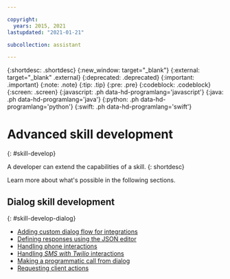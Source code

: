 ```yaml
---

copyright:
  years: 2015, 2021
lastupdated: "2021-01-21"

subcollection: assistant

---
```


{:shortdesc: .shortdesc}
{:new_window: target="_blank"}
{:external: target="_blank" .external}
{:deprecated: .deprecated}
{:important: .important}
{:note: .note}
{:tip: .tip}
{:pre: .pre}
{:codeblock: .codeblock}
{:screen: .screen}
{:javascript: .ph data-hd-programlang='javascript'}
{:java: .ph data-hd-programlang='java'}
{:python: .ph data-hd-programlang='python'}
{:swift: .ph data-hd-programlang='swift'}

# Advanced skill development
{: #skill-develop}

A developer can extend the capabilities of a skill.
{: shortdesc}

Learn more about what's possible in the following sections.

## Dialog skill development
{: #skill-develop-dialog}

- [Adding custom dialog flow for integrations](/docs/assistant?topic=assistant-dialog-integrations)
- [Defining responses using the JSON editor](/docs/assistant?topic=assistant-dialog-responses-json)
- [Handling phone interactions](/docs/assistant?topic=assistant-dialog-voice-actions)
- [Handling *SMS with Twilio* interactions](/docs/assistant?topic=assistant-dialog-sms-actions)
- [Making a programmatic call from dialog](/docs/assistant?topic=assistant-dialog-webhooks)
- [Requesting client actions](/docs/assistant?topic=assistant-dialog-actions-client)